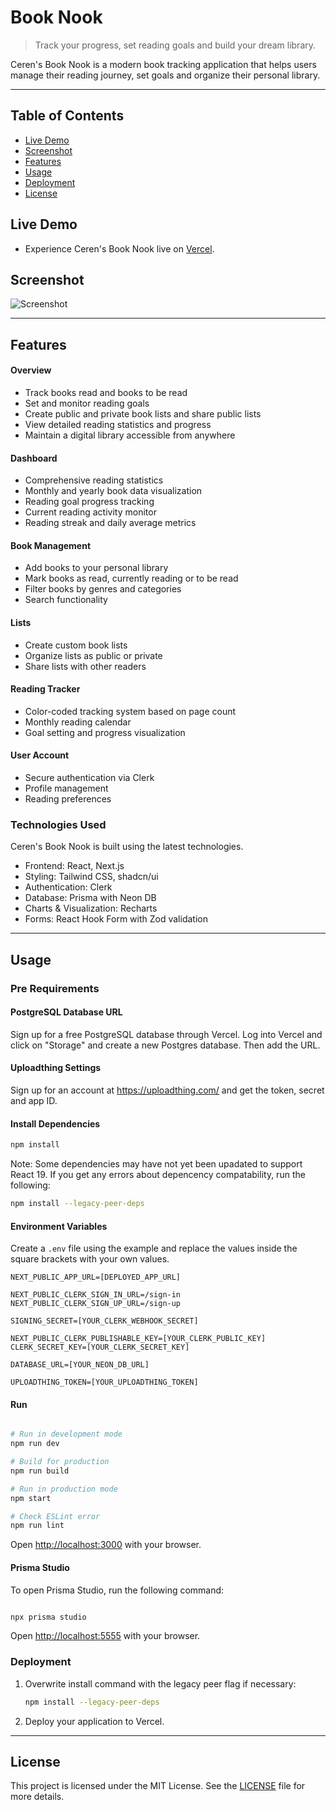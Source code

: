 # Book Nook

> Track your progress, set reading goals and build your dream library.

Ceren's Book Nook is a modern book tracking application that helps users manage their reading journey, set goals and organize their personal library.

---

## Table of Contents

- [Live Demo](#live-demo)
- [Screenshot](#screenshot)
- [Features](#features)
- [Usage](#usage)
- [Deployment](#deployment)
- [License](#license)

## Live Demo

- Experience Ceren's Book Nook live on [Vercel](https://booknookforceren.vercel.app/).

## Screenshot

![Screenshot](/public/screen.png)

---

## Features

#### Overview

- Track books read and books to be read
- Set and monitor reading goals
- Create public and private book lists and share public lists
- View detailed reading statistics and progress
- Maintain a digital library accessible from anywhere

#### Dashboard

- Comprehensive reading statistics
- Monthly and yearly book data visualization
- Reading goal progress tracking
- Current reading activity monitor
- Reading streak and daily average metrics

#### Book Management

- Add books to your personal library
- Mark books as read, currently reading or to be read
- Filter books by genres and categories
- Search functionality

#### Lists

- Create custom book lists
- Organize lists as public or private
- Share lists with other readers

#### Reading Tracker

- Color-coded tracking system based on page count
- Monthly reading calendar
- Goal setting and progress visualization

#### User Account

- Secure authentication via Clerk
- Profile management
- Reading preferences

### Technologies Used

Ceren's Book Nook is built using the latest technologies.

- Frontend: React, Next.js
- Styling: Tailwind CSS, shadcn/ui
- Authentication: Clerk
- Database: Prisma with Neon DB
- Charts & Visualization: Recharts
- Forms: React Hook Form with Zod validation

---

## Usage

### Pre Requirements

#### PostgreSQL Database URL

Sign up for a free PostgreSQL database through Vercel. Log into Vercel and click on "Storage" and create a new Postgres database. Then add the URL.

#### Uploadthing Settings

Sign up for an account at https://uploadthing.com/ and get the token, secret and app ID.

#### Install Dependencies

```bash
npm install
```

Note: Some dependencies may have not yet been upadated to support React 19. If you get any errors about depencency compatability, run the following:

```bash
npm install --legacy-peer-deps
```

#### Environment Variables

Create a `.env` file using the example and replace the values inside the square brackets with your own values.

```
NEXT_PUBLIC_APP_URL=[DEPLOYED_APP_URL]

NEXT_PUBLIC_CLERK_SIGN_IN_URL=/sign-in
NEXT_PUBLIC_CLERK_SIGN_UP_URL=/sign-up

SIGNING_SECRET=[YOUR_CLERK_WEBHOOK_SECRET]

NEXT_PUBLIC_CLERK_PUBLISHABLE_KEY=[YOUR_CLERK_PUBLIC_KEY]
CLERK_SECRET_KEY=[YOUR_CLERK_SECRET_KEY]

DATABASE_URL=[YOUR_NEON_DB_URL]

UPLOADTHING_TOKEN=[YOUR_UPLOADTHING_TOKEN]
```

#### Run

```bash

# Run in development mode
npm run dev

# Build for production
npm run build

# Run in production mode
npm start

# Check ESLint error
npm run lint
```

Open [http://localhost:3000](http://localhost:3000) with your browser.

#### Prisma Studio

To open Prisma Studio, run the following command:

```bash

npx prisma studio
```

Open [http://localhost:5555](http://localhost:5555) with your browser.


### Deployment

1. Overwrite install command with the legacy peer flag if necessary:
   ```bash
   npm install --legacy-peer-deps
   ```
2. Deploy your application to Vercel.

---

## License

This project is licensed under the MIT License. See the [LICENSE](LICENSE.md) file for more details.
